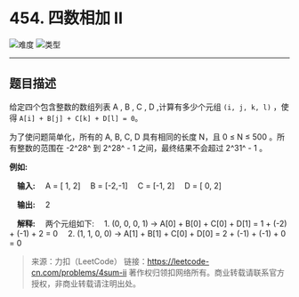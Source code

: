 # 454. 四数相加 II

![难度](https://img.shields.io/badge/难度-简单-5cb85c.svg?logo=leetcode&style=flat)  ![类型](https://img.shields.io/badge/类型-set/map-violet.svg?style=flat)

---

## 题目描述

给定四个包含整数的数组列表 A , B , C , D ,计算有多少个元组 `(i, j, k, l)` ，使得 `A[i] + B[j] + C[k] + D[l] = 0`。

为了使问题简单化，所有的 A, B, C, D 具有相同的长度 N，且 0 ≤ N ≤ 500 。所有整数的范围在 -2^28^ 到 2^28^ - 1 之间，最终结果不会超过 2^31^ - 1 。

**例如:**

&emsp;**输入:**
&emsp;A = [ 1, 2]
&emsp;B = [-2,-1]
&emsp;C = [-1, 2]
&emsp;D = [ 0, 2]

&emsp;**输出:**
&emsp;2

&emsp;**解释:**
&emsp;两个元组如下:
&emsp;1. (0, 0, 0, 1) -> A[0] + B[0] + C[0] + D[1] = 1 + (-2) + (-1) + 2 = 0
&emsp;2. (1, 1, 0, 0) -> A[1] + B[1] + C[0] + D[0] = 2 + (-1) + (-1) + 0 = 0

> 来源：力扣（LeetCode）
> 链接：https://leetcode-cn.com/problems/4sum-ii
> 著作权归领扣网络所有。商业转载请联系官方授权，非商业转载请注明出处。